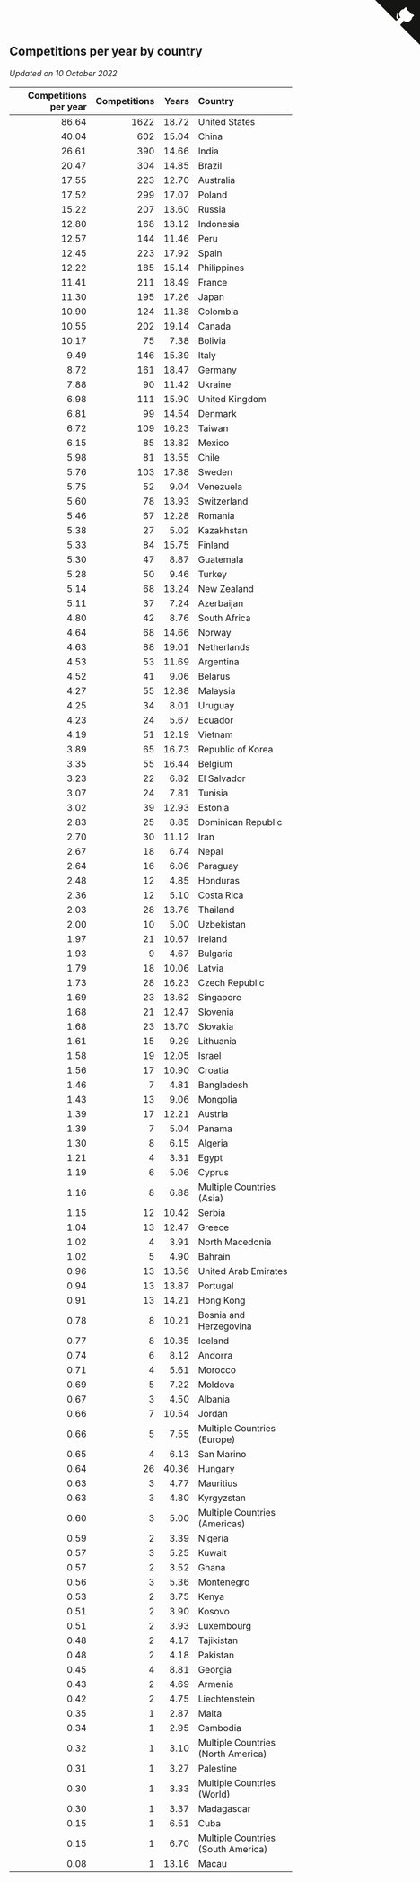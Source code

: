 ## Competitions per year by country

*Updated on 10 October 2022*

| Competitions per year | Competitions | Years | Country |
| ---: | ---: | ---: | :--- |
| 86.64 | 1622 | 18.72 | United States |
| 40.04 | 602 | 15.04 | China |
| 26.61 | 390 | 14.66 | India |
| 20.47 | 304 | 14.85 | Brazil |
| 17.55 | 223 | 12.70 | Australia |
| 17.52 | 299 | 17.07 | Poland |
| 15.22 | 207 | 13.60 | Russia |
| 12.80 | 168 | 13.12 | Indonesia |
| 12.57 | 144 | 11.46 | Peru |
| 12.45 | 223 | 17.92 | Spain |
| 12.22 | 185 | 15.14 | Philippines |
| 11.41 | 211 | 18.49 | France |
| 11.30 | 195 | 17.26 | Japan |
| 10.90 | 124 | 11.38 | Colombia |
| 10.55 | 202 | 19.14 | Canada |
| 10.17 | 75 | 7.38 | Bolivia |
| 9.49 | 146 | 15.39 | Italy |
| 8.72 | 161 | 18.47 | Germany |
| 7.88 | 90 | 11.42 | Ukraine |
| 6.98 | 111 | 15.90 | United Kingdom |
| 6.81 | 99 | 14.54 | Denmark |
| 6.72 | 109 | 16.23 | Taiwan |
| 6.15 | 85 | 13.82 | Mexico |
| 5.98 | 81 | 13.55 | Chile |
| 5.76 | 103 | 17.88 | Sweden |
| 5.75 | 52 | 9.04 | Venezuela |
| 5.60 | 78 | 13.93 | Switzerland |
| 5.46 | 67 | 12.28 | Romania |
| 5.38 | 27 | 5.02 | Kazakhstan |
| 5.33 | 84 | 15.75 | Finland |
| 5.30 | 47 | 8.87 | Guatemala |
| 5.28 | 50 | 9.46 | Turkey |
| 5.14 | 68 | 13.24 | New Zealand |
| 5.11 | 37 | 7.24 | Azerbaijan |
| 4.80 | 42 | 8.76 | South Africa |
| 4.64 | 68 | 14.66 | Norway |
| 4.63 | 88 | 19.01 | Netherlands |
| 4.53 | 53 | 11.69 | Argentina |
| 4.52 | 41 | 9.06 | Belarus |
| 4.27 | 55 | 12.88 | Malaysia |
| 4.25 | 34 | 8.01 | Uruguay |
| 4.23 | 24 | 5.67 | Ecuador |
| 4.19 | 51 | 12.19 | Vietnam |
| 3.89 | 65 | 16.73 | Republic of Korea |
| 3.35 | 55 | 16.44 | Belgium |
| 3.23 | 22 | 6.82 | El Salvador |
| 3.07 | 24 | 7.81 | Tunisia |
| 3.02 | 39 | 12.93 | Estonia |
| 2.83 | 25 | 8.85 | Dominican Republic |
| 2.70 | 30 | 11.12 | Iran |
| 2.67 | 18 | 6.74 | Nepal |
| 2.64 | 16 | 6.06 | Paraguay |
| 2.48 | 12 | 4.85 | Honduras |
| 2.36 | 12 | 5.10 | Costa Rica |
| 2.03 | 28 | 13.76 | Thailand |
| 2.00 | 10 | 5.00 | Uzbekistan |
| 1.97 | 21 | 10.67 | Ireland |
| 1.93 | 9 | 4.67 | Bulgaria |
| 1.79 | 18 | 10.06 | Latvia |
| 1.73 | 28 | 16.23 | Czech Republic |
| 1.69 | 23 | 13.62 | Singapore |
| 1.68 | 21 | 12.47 | Slovenia |
| 1.68 | 23 | 13.70 | Slovakia |
| 1.61 | 15 | 9.29 | Lithuania |
| 1.58 | 19 | 12.05 | Israel |
| 1.56 | 17 | 10.90 | Croatia |
| 1.46 | 7 | 4.81 | Bangladesh |
| 1.43 | 13 | 9.06 | Mongolia |
| 1.39 | 17 | 12.21 | Austria |
| 1.39 | 7 | 5.04 | Panama |
| 1.30 | 8 | 6.15 | Algeria |
| 1.21 | 4 | 3.31 | Egypt |
| 1.19 | 6 | 5.06 | Cyprus |
| 1.16 | 8 | 6.88 | Multiple Countries (Asia) |
| 1.15 | 12 | 10.42 | Serbia |
| 1.04 | 13 | 12.47 | Greece |
| 1.02 | 4 | 3.91 | North Macedonia |
| 1.02 | 5 | 4.90 | Bahrain |
| 0.96 | 13 | 13.56 | United Arab Emirates |
| 0.94 | 13 | 13.87 | Portugal |
| 0.91 | 13 | 14.21 | Hong Kong |
| 0.78 | 8 | 10.21 | Bosnia and Herzegovina |
| 0.77 | 8 | 10.35 | Iceland |
| 0.74 | 6 | 8.12 | Andorra |
| 0.71 | 4 | 5.61 | Morocco |
| 0.69 | 5 | 7.22 | Moldova |
| 0.67 | 3 | 4.50 | Albania |
| 0.66 | 7 | 10.54 | Jordan |
| 0.66 | 5 | 7.55 | Multiple Countries (Europe) |
| 0.65 | 4 | 6.13 | San Marino |
| 0.64 | 26 | 40.36 | Hungary |
| 0.63 | 3 | 4.77 | Mauritius |
| 0.63 | 3 | 4.80 | Kyrgyzstan |
| 0.60 | 3 | 5.00 | Multiple Countries (Americas) |
| 0.59 | 2 | 3.39 | Nigeria |
| 0.57 | 3 | 5.25 | Kuwait |
| 0.57 | 2 | 3.52 | Ghana |
| 0.56 | 3 | 5.36 | Montenegro |
| 0.53 | 2 | 3.75 | Kenya |
| 0.51 | 2 | 3.90 | Kosovo |
| 0.51 | 2 | 3.93 | Luxembourg |
| 0.48 | 2 | 4.17 | Tajikistan |
| 0.48 | 2 | 4.18 | Pakistan |
| 0.45 | 4 | 8.81 | Georgia |
| 0.43 | 2 | 4.69 | Armenia |
| 0.42 | 2 | 4.75 | Liechtenstein |
| 0.35 | 1 | 2.87 | Malta |
| 0.34 | 1 | 2.95 | Cambodia |
| 0.32 | 1 | 3.10 | Multiple Countries (North America) |
| 0.31 | 1 | 3.27 | Palestine |
| 0.30 | 1 | 3.33 | Multiple Countries (World) |
| 0.30 | 1 | 3.37 | Madagascar |
| 0.15 | 1 | 6.51 | Cuba |
| 0.15 | 1 | 6.70 | Multiple Countries (South America) |
| 0.08 | 1 | 13.16 | Macau |


<a href="https://github.com/jonatanklosko/wca_statistics" class="github-corner" aria-label="View source on Github"><svg width="80" height="80" viewBox="0 0 250 250" style="fill:#151513; color:#fff; position: absolute; top: 0; border: 0; right: 0;" aria-hidden="true"><path d="M0,0 L115,115 L130,115 L142,142 L250,250 L250,0 Z"></path><path d="M128.3,109.0 C113.8,99.7 119.0,89.6 119.0,89.6 C122.0,82.7 120.5,78.6 120.5,78.6 C119.2,72.0 123.4,76.3 123.4,76.3 C127.3,80.9 125.5,87.3 125.5,87.3 C122.9,97.6 130.6,101.9 134.4,103.2" fill="currentColor" style="transform-origin: 130px 106px;" class="octo-arm"></path><path d="M115.0,115.0 C114.9,115.1 118.7,116.5 119.8,115.4 L133.7,101.6 C136.9,99.2 139.9,98.4 142.2,98.6 C133.8,88.0 127.5,74.4 143.8,58.0 C148.5,53.4 154.0,51.2 159.7,51.0 C160.3,49.4 163.2,43.6 171.4,40.1 C171.4,40.1 176.1,42.5 178.8,56.2 C183.1,58.6 187.2,61.8 190.9,65.4 C194.5,69.0 197.7,73.2 200.1,77.6 C213.8,80.2 216.3,84.9 216.3,84.9 C212.7,93.1 206.9,96.0 205.4,96.6 C205.1,102.4 203.0,107.8 198.3,112.5 C181.9,128.9 168.3,122.5 157.7,114.1 C157.9,116.9 156.7,120.9 152.7,124.9 L141.0,136.5 C139.8,137.7 141.6,141.9 141.8,141.8 Z" fill="currentColor" class="octo-body"></path></svg></a><style>.github-corner:hover .octo-arm{animation:octocat-wave 560ms ease-in-out}@keyframes octocat-wave{0%,100%{transform:rotate(0)}20%,60%{transform:rotate(-25deg)}40%,80%{transform:rotate(10deg)}}@media (max-width:500px){.github-corner:hover .octo-arm{animation:none}.github-corner .octo-arm{animation:octocat-wave 560ms ease-in-out}}</style>
